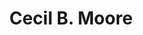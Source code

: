 ---
pid: llg86
title: Cecil B. Moore
location_transcription: ___# and Cecil B. Moore
coordinates: "[-75.164936032077, 39.979629860195]"
zipcode: '19118'
gen_neighborhood: Northwest Philadelphia
neighborhood: Chestnut Hill
outside_phl: 
age: '17'
age_range: 13-19
instagram: 
image_file_name: llg_86.jpg
proposal_transcription: 
topic: African Americans,History,Human Rights,Social Justice,Race Ethnicity
topic_summary: 0, 0, 0, 0, 0, 0
type: Sculpture Statue,Historical Marker
keywords_other: plinth, law, lawyer
credit: Wiley
image_labels: 
twitter: 
facebook: 
permalink: "/monuments/llg86/"
layout: item-page
---